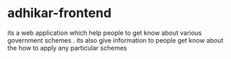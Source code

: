 # adhikar-frontend
its a web application which help people to get know about various government schemes .
its also give information to people get know about the how to apply any particular schemes 
